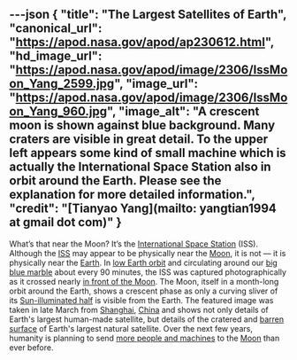 ---json
{
  "title": "The Largest Satellites of Earth",
  "canonical_url": "https://apod.nasa.gov/apod/ap230612.html",
  "hd_image_url": "https://apod.nasa.gov/apod/image/2306/IssMoon_Yang_2599.jpg",
  "image_url": "https://apod.nasa.gov/apod/image/2306/IssMoon_Yang_960.jpg",
  "image_alt": "A crescent moon is shown against blue background. Many craters are visible in great detail. To the upper left appears some kind of small machine which is actually the International Space Station also in orbit around the Earth. Please see the explanation for more detailed information.",
  "credit": "[Tianyao Yang](mailto: yangtian1994 at gmail dot com)"
}
---

What’s that near the Moon? It’s the [International Space Station](https://www.nasa.gov/mission_pages/station/main/index.html) (ISS). Although the [ISS](https://apod.nasa.gov/apod/ap151109.html) may appear to be physically near the [Moon](https://solarsystem.nasa.gov/moons/earths-moon/overview/), it is not — it is physically near the [Earth](https://solarsystem.nasa.gov/planets/earth/overview/). In [low Earth orbit](https://en.wikipedia.org/wiki/Low_Earth_orbit) and circulating around our [big blue marble](https://apod.nasa.gov/apod/ap030426.html) about every 90 minutes, the ISS was captured photographically as it crossed nearly [in front of the Moon](https://apod.nasa.gov/apod/ap211206.html). The Moon, itself in a month-long orbit around the Earth, shows a crescent phase as only a curving sliver of its [Sun-illuminated half](https://i.redd.it/6ck58p1mkhf01.jpg) is visible from the Earth. The featured image was taken in late March from [Shanghai](https://youtu.be/5XEtBHYUPg4), [China](https://en.wikipedia.org/wiki/China) and shows not only details of Earth's largest human-made satellite, but details of the cratered and [barren surface](https://www.salon.com/2014/07/09/buzz_aldrin_describes_the_magnificent_desolation_of_the_moon_and_other_fascinating_aspects_of_space_to_reddit/) of Earth's largest natural satellite. Over the next few years, humanity is planning to send [more people and machines](https://en.wikipedia.org/wiki/List_of_missions_to_the_Moon#Future_missions) to the [Moon](https://apod.nasa.gov/apod/ap221201.html) than ever before.
